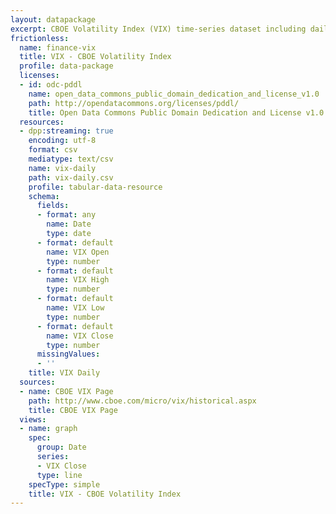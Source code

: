 ```yaml
---
layout: datapackage
excerpt: CBOE Volatility Index (VIX) time-series dataset including daily open, close, high and low. The CBOE Volatility Index (VIX) is a key measure of market expectations of near-term volatility conveyed by S&P 500 stock index option prices introduced in 1993.
frictionless:
  name: finance-vix
  title: VIX - CBOE Volatility Index
  profile: data-package
  licenses:
  - id: odc-pddl
    name: open_data_commons_public_domain_dedication_and_license_v1.0
    path: http://opendatacommons.org/licenses/pddl/
    title: Open Data Commons Public Domain Dedication and License v1.0
  resources:
  - dpp:streaming: true
    encoding: utf-8
    format: csv
    mediatype: text/csv
    name: vix-daily
    path: vix-daily.csv
    profile: tabular-data-resource
    schema:
      fields:
      - format: any
        name: Date
        type: date
      - format: default
        name: VIX Open
        type: number
      - format: default
        name: VIX High
        type: number
      - format: default
        name: VIX Low
        type: number
      - format: default
        name: VIX Close
        type: number
      missingValues:
      - ''
    title: VIX Daily
  sources:
  - name: CBOE VIX Page
    path: http://www.cboe.com/micro/vix/historical.aspx
    title: CBOE VIX Page
  views:
  - name: graph
    spec:
      group: Date
      series:
      - VIX Close
      type: line
    specType: simple
    title: VIX - CBOE Volatility Index
---
```


## 
